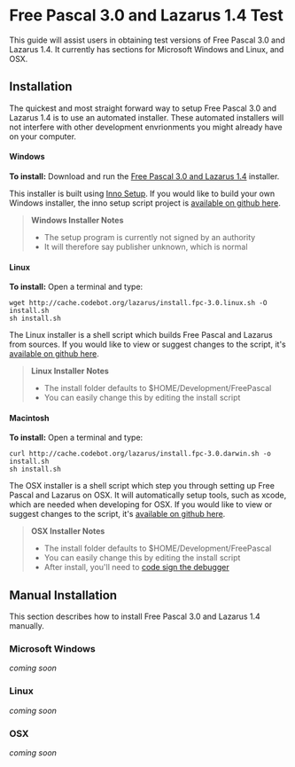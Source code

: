 # Free Pascal 3.0 and Lazarus 1.4 Test

This guide will assist users in obtaining test versions of Free Pascal 3.0 and Lazarus 1.4. It currently has sections for Microsoft Windows and Linux, and OSX.

## Installation

The quickest and most straight forward way to setup Free Pascal 3.0 and Lazarus 1.4 is to use an automated installer. These automated installers will not interfere with other development envrionments you might already have on your computer.

#### Windows

**__To install:__** Download and run the [Free Pascal 3.0 and Lazarus 1.4](http://cache.codebot.org/lazarus/setup.exe) installer.

This installer is built using [Inno Setup](http://www.jrsoftware.org/isinfo.php). If you would like to build your own Windows installer, the inno setup script project is [available on github here](https://github.com/sysrpl/Codebot.Setup/blob/master/windows/setup.iss).

> **Windows Installer Notes**
> - The setup program is currently not signed by an authority
> - It will therefore say publisher unknown, which is normal

#### Linux

**__To install:__** Open a terminal and type:

```
wget http://cache.codebot.org/lazarus/install.fpc-3.0.linux.sh -O install.sh
sh install.sh
```

The Linux installer is a shell script which builds Free Pascal and Lazarus from sources. If you would like to view or suggest changes to the script, it's [available on github here](https://github.com/sysrpl/Codebot.Setup/blob/master/linux/install.fpc-3.0.linux.sh).

> **Linux Installer Notes**
> - The install folder defaults to $HOME/Development/FreePascal
> - You can easily change this by editing the install script

#### Macintosh

**__To install:__** Open a terminal and type:

```
curl http://cache.codebot.org/lazarus/install.fpc-3.0.darwin.sh -o install.sh
sh install.sh
```

The OSX installer is a shell script which step you through setting up Free Pascal and Lazarus on  OSX. It will automatically setup tools, such as xcode, which are needed when developing for OSX. If you would like to view or suggest changes to the script, it's [available on github here](https://github.com/sysrpl/Codebot.Setup/blob/master/machintosh/install.fpc-3.0.darwin.sh).

> **OSX Installer Notes**
> - The install folder defaults to $HOME/Development/FreePascal
> - You can easily change this by editing the install script
> - After install, you'll need to [code sign the debugger](http://lazarus.codebot.org/setup/macintosh/)

## Manual Installation

This section describes how to install Free Pascal 3.0 and Lazarus 1.4 manually.

### Microsoft Windows

*coming soon*

### Linux

*coming soon*

### OSX

*coming soon*
